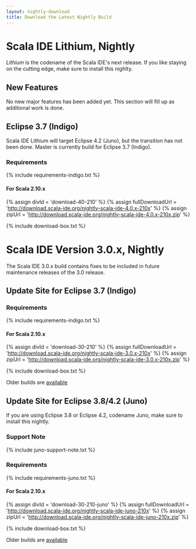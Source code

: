 ```yaml
---
layout: nightly-download
title: Download the Latest Nightly Build
---
```


# Scala IDE Lithium, Nightly
*Lithium* is the codename of the Scala IDE's next release. If you like staying on the cutting edge, make sure to install this nighlty.

## New Features

<div class="row">
  <div class="span13">
    No new major features has been added yet. This section will fill up as additional work is done.
  </div>
</div>

## Eclipse 3.7 (Indigo)

Scala IDE Lithium will target Eclipse 4.2 (Juno), but the transition has not been done. Master is currently build for Eclipse 3.7 (Indigo).

### Requirements
{% include requirements-indigo.txt %}

#### For Scala 2.10.x

{% assign divId = 'download-40-210' %}
{% assign fullDownloadUrl = 'http://download.scala-ide.org/nightly-scala-ide-4.0.x-210x' %}
{% assign zipUrl = 'http://download.scala-ide.org/nightly-scala-ide-4.0.x-210x.zip' %}

{% include download-box.txt %}

# Scala IDE Version 3.0.x, Nightly
The Scala IDE 3.0.x build contains fixes to be included in future maintenance releases of the 3.0 release.

## Update Site for Eclipse 3.7 (Indigo)

### Requirements
{% include requirements-indigo.txt %}

#### For Scala 2.10.x

{% assign divId = 'download-30-210' %}
{% assign fullDownloadUrl = 'http://download.scala-ide.org/nightly-scala-ide-3.0.x-210x' %}
{% assign zipUrl = 'http://download.scala-ide.org/nightly-scala-ide-3.0.x-210x.zip' %}

{% include download-box.txt %}
<div class="zip-update-site">
Older builds are <a href="http://download.scala-ide.org/repositories/nightly/release/scala-ide-3.0.x/scala-ide/2.10.1-SNAPSHOT/">available</a>
</div>

## Update Site for Eclipse 3.8/4.2 (Juno)
If you are using Eclipse 3.8 or Eclipse 4.2, codename Juno, make sure to install this nightly.

### Support Note
{% include juno-support-note.txt %}

### Requirements
{% include requirements-juno.txt %}

#### For Scala 2.10.x
{% assign divId = 'download-30-210-juno' %}
{% assign fullDownloadUrl = 'http://download.scala-ide.org/nightly-scala-ide-juno-210x' %}
{% assign zipUrl = 'http://download.scala-ide.org/nightly-scala-ide-juno-210x.zip' %}

{% include download-box.txt %}
<div class="zip-update-site">
Older builds are <a href="http://download.scala-ide.org/repositories/nightly/platform/juno/scala-ide/2.10.1-SNAPSHOT">available</a>
</div>
